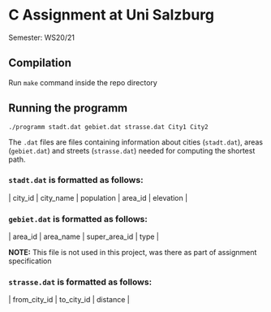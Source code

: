 # C Assignment at Uni Salzburg

Semester: WS20/21

## Compilation

Run `make` command inside the repo directory

## Running the programm

`./programm stadt.dat gebiet.dat strasse.dat City1 City2`

The `.dat` files are files containing information about cities (`stadt.dat`), areas (`gebiet.dat`) and streets (`strasse.dat`) needed for computing the shortest path.

### `stadt.dat` is formatted as follows:

| city_id | city_name | population | area_id | elevation |

### `gebiet.dat` is formatted as follows:

| area_id | area_name | super_area_id | type |

**NOTE:** This file is not used in this project, was there as part of assignment specification

### `strasse.dat` is formatted as follows:

| from_city_id | to_city_id | distance |
